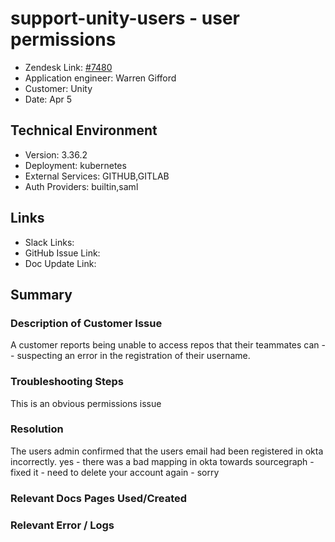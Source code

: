 
# support-unity-users - user permissions <!-- Ticket Title  Hint: include keywords to make it searchable -->

- Zendesk Link: [#7480](https://sourcegraph.zendesk.com/agent/tickets/7480)
- Application engineer: Warren Gifford
- Customer: Unity <!-- Redact if this contains personally identifying information -->
- Date: Apr 5

<!-- Data populated from integration, speak to Ben Gordon or Michael Bali if not working -->
<!-- During Internal team trial, fill missing data manually (we are waiting for all data to sync) -->

## Technical Environment
- Version: 3.36.2​
- Deployment: kubernetes
- External Services: GITHUB,GITLAB
- Auth Providers: builtin,saml


## Links
<!-- Data for application engineer manual entry -->
- Slack Links:
- GitHub Issue Link:
- Doc Update Link:

## Summary
### Description of Customer Issue

A customer reports being unable to access repos that their teammates can -- suspecting an error in the registration of their username.

### Troubleshooting Steps

This is an obvious permissions issue

### Resolution

The users admin confirmed that the users email had been registered in okta incorrectly. 
yes - there was a bad mapping in okta towards sourcegraph - fixed it - need to delete your account again - sorry


### Relevant Docs Pages Used/Created

### Relevant Error / Logs
<!-- Please redact keys, tokens, and personal identifying information -->


<!-- Once complete, upload a copy to https://github.com/sourcegraph/support-tools-internal/tree/main/resolved-tickets as a .md file -->
<!-- Name the file 7480.md -->
